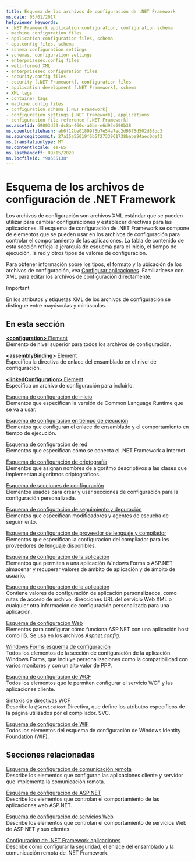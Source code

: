 ```yaml
---
title: Esquema de los archivos de configuración de .NET Framework
ms.date: 05/01/2017
helpviewer_keywords:
- .NET Framework application configuration, configuration schema
- machine configuration files
- application configuration files, schema
- app.config files, schema
- schema configuration settings
- schemas, configuration settings
- enterprisesec.config files
- well-formed XML
- enterprisesec configuration files
- security.config files
- security [.NET Framework], configuration files
- application development [.NET Framework], schema
- XML tags
- container tags
- machine.config files
- configuration schema [.NET Framework]
- configuration settings [.NET Framework], applications
- configuration file reference [.NET Framework]
ms.assetid: 69003d39-dc8a-460c-a6be-e6d93e690b38
ms.openlocfilehash: ab6f12be01899f5b7e54a7ec2d9675d502d88bc3
ms.sourcegitcommit: 27a15a55019f6b5f2733961738babe94aec0def3
ms.translationtype: MT
ms.contentlocale: es-ES
ms.lasthandoff: 09/15/2020
ms.locfileid: "90555138"
---
```

# <a name="configuration-file-schema-for-the-net-framework"></a>Esquema de los archivos de configuración de .NET Framework

Los archivos de configuración son archivos XML estándar que se pueden utilizar para cambiar configuraciones y establecer directivas para las aplicaciones. El esquema de configuración de .NET Framework se compone de elementos que se pueden usar en los archivos de configuración para controlar el comportamiento de las aplicaciones. La tabla de contenido de esta sección refleja la jerarquía de esquema para el inicio, el tiempo de ejecución, la red y otros tipos de valores de configuración.

Para obtener información sobre los tipos, el formato y la ubicación de los archivos de configuración, vea [Configurar aplicaciones](../index.md). Familiarícese con XML para editar los archivos de configuración directamente.

> [!IMPORTANT]
> En los atributos y etiquetas XML de los archivos de configuración se distingue entre mayúsculas y minúsculas.

## <a name="in-this-section"></a>En esta sección

[**\<configuration>** Element](configuration-element.md)\
Elemento de nivel superior para todos los archivos de configuración.

[**\<assemblyBinding>** Element](assemblybinding-element-for-configuration.md)\
Especifica la directiva de enlace del ensamblado en el nivel de configuración.

[**\<linkedConfiguration>** Element](linkedconfiguration-element.md)\
Especifica un archivo de configuración para incluirlo.

[Esquema de configuración de inicio](./startup/index.md)\
Elementos que especifican la versión de Common Language Runtime que se va a usar.

[Esquema de configuración en tiempo de ejecución](./runtime/index.md)\
Elementos que configuran el enlace de ensamblado y el comportamiento en tiempo de ejecución.

[Esquema de configuración de red](./network/index.md)\
Elementos que especifican cómo se conecta el .NET Framework a Internet.

[Esquema de configuración de criptografía](./cryptography/index.md)\
Elementos que asignan nombres de algoritmo descriptivos a las clases que implementan algoritmos criptográficos.

[Esquema de secciones de configuración](configuration-sections-schema.md)\
Elementos usados para crear y usar secciones de configuración para la configuración personalizada.

[Esquema de configuración de seguimiento y depuración](./trace-debug/index.md)\
Elementos que especifican modificadores y agentes de escucha de seguimiento.

[Esquema de configuración de proveedor de lenguaje y compilador](./compiler/index.md)\
Elementos que especifican la configuración del compilador para los proveedores de lenguaje disponibles.

[Esquema de configuración de la aplicación](application-settings-schema.md)\
Elementos que permiten a una aplicación Windows Forms o ASP.NET almacenar y recuperar valores de ámbito de aplicación y de ámbito de usuario.

[Esquema de configuración de la aplicación](./appsettings/index.md)\
Contiene valores de configuración de aplicación personalizados, como rutas de acceso de archivo, direcciones URL del servicio Web XML o cualquier otra información de configuración personalizada para una aplicación.

[Esquema de configuración Web](./web/index.md)\
Elementos para configurar cómo funciona ASP.NET con una aplicación host como IIS. Se usa en los archivos *Aspnet.config*.

[Windows Forms esquema de configuración](winforms/index.md)\
Todos los elementos de la sección de configuración de la aplicación Windows Forms, que incluye personalizaciones como la compatibilidad con varios monitores y con un alto valor de PPP.

[Esquema de configuración de WCF](./wcf/index.md)\
Todos los elementos que le permiten configurar el servicio WCF y las aplicaciones cliente.

[Sintaxis de directivas WCF](./wcf-directive/index.md)\
Describe la `@ServiceHost` Directiva, que define los atributos específicos de la página utilizados por el compilador. SVC.

[Esquema de configuración de WIF](windows-identity-foundation/index.md)\
Todos los elementos del esquema de configuración de Windows Identity Foundation (WIF).

## <a name="related-sections"></a>Secciones relacionadas

[Esquema de configuración de comunicación remota](/previous-versions/dotnet/netframework-4.0/z415cf9a(v=vs.100))\
Describe los elementos que configuran las aplicaciones cliente y servidor que implementa la comunicación remota.

[Esquema de configuración de ASP.NET](/previous-versions/dotnet/netframework-4.0/b5ysx397(v=vs.100))\
Describe los elementos que controlan el comportamiento de las aplicaciones web ASP.NET.

[Esquema de configuración de servicios Web](/previous-versions/dotnet/netframework-4.0/cctwteet(v=vs.100))\
Describe los elementos que controlan el comportamiento de servicios Web de ASP.NET y sus clientes.

[Configuración de .NET Framework aplicaciones](/previous-versions/dotnet/netframework-4.0/kza1yk3a(v=vs.100))\
Describe cómo configurar la seguridad, el enlace del ensamblado y la comunicación remota de .NET Framework.
